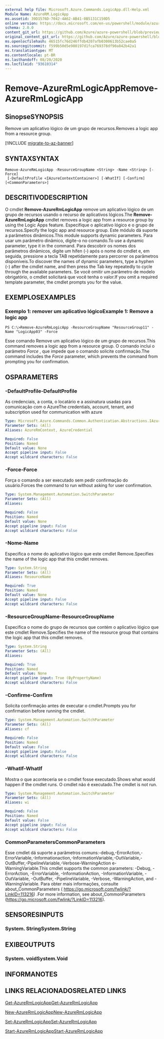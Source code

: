 ```yaml
---
external help file: Microsoft.Azure.Commands.LogicApp.dll-Help.xml
Module Name: AzureRM.LogicApp
ms.assetid: 39D1576D-7042-4A62-AB41-0B5131C150D5
online version: https://docs.microsoft.com/en-us/powershell/module/azurerm.logicapp/remove-azurermlogicapp
schema: 2.0.0
content_git_url: https://github.com/Azure/azure-powershell/blob/preview/src/ResourceManager/LogicApp/Commands.LogicApp/help/Remove-AzureRmLogicApp.md
original_content_git_url: https://github.com/Azure/azure-powershell/blob/preview/src/ResourceManager/LogicApp/Commands.LogicApp/help/Remove-AzureRmLogicApp.md
ms.openlocfilehash: 46515fc76d246ffdb4207afb0300613b52cae0a5
ms.sourcegitcommit: f599b50d5e980197d1fca769378df90a842b42a1
ms.translationtype: MT
ms.contentlocale: pt-BR
ms.lasthandoff: 08/20/2020
ms.locfileid: "93610314"
---
```

# <span data-ttu-id="0a281-101">Remove-AzureRmLogicApp</span><span class="sxs-lookup"><span data-stu-id="0a281-101">Remove-AzureRmLogicApp</span></span>

## <span data-ttu-id="0a281-102">Sinopse</span><span class="sxs-lookup"><span data-stu-id="0a281-102">SYNOPSIS</span></span>
<span data-ttu-id="0a281-103">Remove um aplicativo lógico de um grupo de recursos.</span><span class="sxs-lookup"><span data-stu-id="0a281-103">Removes a logic app from a resource group.</span></span>

[!INCLUDE [migrate-to-az-banner](../../includes/migrate-to-az-banner.md)]

## <span data-ttu-id="0a281-104">SYNTAX</span><span class="sxs-lookup"><span data-stu-id="0a281-104">SYNTAX</span></span>

```
Remove-AzureRmLogicApp -ResourceGroupName <String> -Name <String> [-Force]
 [-DefaultProfile <IAzureContextContainer>] [-WhatIf] [-Confirm] [<CommonParameters>]
```

## <span data-ttu-id="0a281-105">DESCRITIVO</span><span class="sxs-lookup"><span data-stu-id="0a281-105">DESCRIPTION</span></span>
<span data-ttu-id="0a281-106">O cmdlet **Remove-AzureRmLogicApp** remove um aplicativo lógico de um grupo de recursos usando o recurso de aplicativos lógicos.</span><span class="sxs-lookup"><span data-stu-id="0a281-106">The **Remove-AzureRmLogicApp** cmdlet removes a logic app from a resource group by using the Logic Apps feature.</span></span>
<span data-ttu-id="0a281-107">Especifique o aplicativo lógico e o grupo de recursos.</span><span class="sxs-lookup"><span data-stu-id="0a281-107">Specify the logic app and resource group.</span></span>
<span data-ttu-id="0a281-108">Este módulo dá suporte a parâmetros dinâmicos.</span><span class="sxs-lookup"><span data-stu-id="0a281-108">This module supports dynamic parameters.</span></span>
<span data-ttu-id="0a281-109">Para usar um parâmetro dinâmico, digite-o no comando.</span><span class="sxs-lookup"><span data-stu-id="0a281-109">To use a dynamic parameter, type it in the command.</span></span>
<span data-ttu-id="0a281-110">Para descobrir os nomes dos parâmetros dinâmicos, digite um hífen (-) após o nome do cmdlet e, em seguida, pressione a tecla TAB repetidamente para percorrer os parâmetros disponíveis.</span><span class="sxs-lookup"><span data-stu-id="0a281-110">To discover the names of dynamic parameters, type a hyphen (-) after the cmdlet name, and then press the Tab key repeatedly to cycle through the available parameters.</span></span>
<span data-ttu-id="0a281-111">Se você omitir um parâmetro de modelo obrigatório, o cmdlet solicitará que você tenha o valor.</span><span class="sxs-lookup"><span data-stu-id="0a281-111">If you omit a required template parameter, the cmdlet prompts you for the value.</span></span>

## <span data-ttu-id="0a281-112">EXEMPLOS</span><span class="sxs-lookup"><span data-stu-id="0a281-112">EXAMPLES</span></span>

### <span data-ttu-id="0a281-113">Exemplo 1: remover um aplicativo lógico</span><span class="sxs-lookup"><span data-stu-id="0a281-113">Example 1: Remove a logic app</span></span>
```
PS C:\>Remove-AzureRmLogicApp -ResourceGroupName "ResourceGroup11" -Name "LogicApp03" -Force
```

<span data-ttu-id="0a281-114">Esse comando Remove um aplicativo lógico de um grupo de recursos.</span><span class="sxs-lookup"><span data-stu-id="0a281-114">This command removes a logic app from a resource group.</span></span>
<span data-ttu-id="0a281-115">O comando inclui o parâmetro *Force* , que impede que o comando solicite confirmação.</span><span class="sxs-lookup"><span data-stu-id="0a281-115">The command includes the *Force* parameter, which prevents the command from prompting you for confirmation.</span></span>

## <span data-ttu-id="0a281-116">OS</span><span class="sxs-lookup"><span data-stu-id="0a281-116">PARAMETERS</span></span>

### <span data-ttu-id="0a281-117">-DefaultProfile</span><span class="sxs-lookup"><span data-stu-id="0a281-117">-DefaultProfile</span></span>
<span data-ttu-id="0a281-118">As credenciais, a conta, o locatário e a assinatura usadas para comunicação com o Azure</span><span class="sxs-lookup"><span data-stu-id="0a281-118">The credentials, account, tenant, and subscription used for communication with azure</span></span>

```yaml
Type: Microsoft.Azure.Commands.Common.Authentication.Abstractions.IAzureContextContainer
Parameter Sets: (All)
Aliases: AzureRmContext, AzureCredential

Required: False
Position: Named
Default value: None
Accept pipeline input: False
Accept wildcard characters: False
```

### <span data-ttu-id="0a281-119">-Force</span><span class="sxs-lookup"><span data-stu-id="0a281-119">-Force</span></span>
<span data-ttu-id="0a281-120">Força o comando a ser executado sem pedir confirmação do usuário.</span><span class="sxs-lookup"><span data-stu-id="0a281-120">Forces the command to run without asking for user confirmation.</span></span>

```yaml
Type: System.Management.Automation.SwitchParameter
Parameter Sets: (All)
Aliases:

Required: False
Position: Named
Default value: None
Accept pipeline input: False
Accept wildcard characters: False
```

### <span data-ttu-id="0a281-121">-Nome</span><span class="sxs-lookup"><span data-stu-id="0a281-121">-Name</span></span>
<span data-ttu-id="0a281-122">Especifica o nome do aplicativo lógico que este cmdlet Remove.</span><span class="sxs-lookup"><span data-stu-id="0a281-122">Specifies the name of the logic app that this cmdlet removes.</span></span>

```yaml
Type: System.String
Parameter Sets: (All)
Aliases: ResourceName

Required: True
Position: Named
Default value: None
Accept pipeline input: False
Accept wildcard characters: False
```

### <span data-ttu-id="0a281-123">-ResourceGroupName</span><span class="sxs-lookup"><span data-stu-id="0a281-123">-ResourceGroupName</span></span>
<span data-ttu-id="0a281-124">Especifica o nome do grupo de recursos que contém o aplicativo lógico que este cmdlet Remove.</span><span class="sxs-lookup"><span data-stu-id="0a281-124">Specifies the name of the resource group that contains the logic app that this cmdlet removes.</span></span>

```yaml
Type: System.String
Parameter Sets: (All)
Aliases:

Required: True
Position: Named
Default value: None
Accept pipeline input: True (ByPropertyName)
Accept wildcard characters: False
```

### <span data-ttu-id="0a281-125">-Confirme</span><span class="sxs-lookup"><span data-stu-id="0a281-125">-Confirm</span></span>
<span data-ttu-id="0a281-126">Solicita confirmação antes de executar o cmdlet.</span><span class="sxs-lookup"><span data-stu-id="0a281-126">Prompts you for confirmation before running the cmdlet.</span></span>

```yaml
Type: System.Management.Automation.SwitchParameter
Parameter Sets: (All)
Aliases: cf

Required: False
Position: Named
Default value: False
Accept pipeline input: False
Accept wildcard characters: False
```

### <span data-ttu-id="0a281-127">-WhatIf</span><span class="sxs-lookup"><span data-stu-id="0a281-127">-WhatIf</span></span>
<span data-ttu-id="0a281-128">Mostra o que aconteceria se o cmdlet fosse executado.</span><span class="sxs-lookup"><span data-stu-id="0a281-128">Shows what would happen if the cmdlet runs.</span></span>
<span data-ttu-id="0a281-129">O cmdlet não é executado.</span><span class="sxs-lookup"><span data-stu-id="0a281-129">The cmdlet is not run.</span></span>

```yaml
Type: System.Management.Automation.SwitchParameter
Parameter Sets: (All)
Aliases: wi

Required: False
Position: Named
Default value: False
Accept pipeline input: False
Accept wildcard characters: False
```

### <span data-ttu-id="0a281-130">CommonParameters</span><span class="sxs-lookup"><span data-stu-id="0a281-130">CommonParameters</span></span>
<span data-ttu-id="0a281-131">Esse cmdlet dá suporte a parâmetros comuns:-debug,-ErrorAction,-ErrorVariable,-Informationaction,-InformationVariable,-OutVariable,-OutBuffer,-PipelineVariable,-Verbose-WarningAction e-WarningVariable.</span><span class="sxs-lookup"><span data-stu-id="0a281-131">This cmdlet supports the common parameters: -Debug, -ErrorAction, -ErrorVariable, -InformationAction, -InformationVariable, -OutVariable, -OutBuffer, -PipelineVariable, -Verbose, -WarningAction, and -WarningVariable.</span></span> <span data-ttu-id="0a281-132">Para obter mais informações, consulte about_CommonParameters ( https://go.microsoft.com/fwlink/?LinkID=113216) .</span><span class="sxs-lookup"><span data-stu-id="0a281-132">For more information, see about_CommonParameters (https://go.microsoft.com/fwlink/?LinkID=113216).</span></span>

## <span data-ttu-id="0a281-133">SENSORES</span><span class="sxs-lookup"><span data-stu-id="0a281-133">INPUTS</span></span>

### <span data-ttu-id="0a281-134">System. String</span><span class="sxs-lookup"><span data-stu-id="0a281-134">System.String</span></span>

## <span data-ttu-id="0a281-135">EXIBE</span><span class="sxs-lookup"><span data-stu-id="0a281-135">OUTPUTS</span></span>

### <span data-ttu-id="0a281-136">System. void</span><span class="sxs-lookup"><span data-stu-id="0a281-136">System.Void</span></span>

## <span data-ttu-id="0a281-137">INFORMA</span><span class="sxs-lookup"><span data-stu-id="0a281-137">NOTES</span></span>

## <span data-ttu-id="0a281-138">LINKS RELACIONADOS</span><span class="sxs-lookup"><span data-stu-id="0a281-138">RELATED LINKS</span></span>

[<span data-ttu-id="0a281-139">Get-AzureRmLogicApp</span><span class="sxs-lookup"><span data-stu-id="0a281-139">Get-AzureRmLogicApp</span></span>](./Get-AzureRmLogicApp.md)

[<span data-ttu-id="0a281-140">New-AzureRmLogicApp</span><span class="sxs-lookup"><span data-stu-id="0a281-140">New-AzureRmLogicApp</span></span>](./New-AzureRmLogicApp.md)

[<span data-ttu-id="0a281-141">Set-AzureRmLogicApp</span><span class="sxs-lookup"><span data-stu-id="0a281-141">Set-AzureRmLogicApp</span></span>](./Set-AzureRmLogicApp.md)

[<span data-ttu-id="0a281-142">Start-AzureRmLogicApp</span><span class="sxs-lookup"><span data-stu-id="0a281-142">Start-AzureRmLogicApp</span></span>](./Start-AzureRmLogicApp.md)


